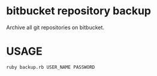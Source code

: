 # bitbucket repository backup
Archive all git repositories on bitbucket.

# USAGE
```
ruby backup.rb USER_NAME PASSWORD
```